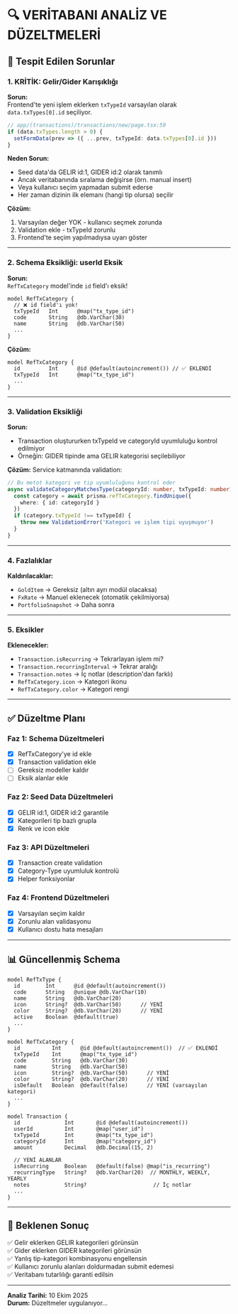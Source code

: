 # 🔍 VERİTABANI ANALİZ VE DÜZELTMELERİ

## 🐛 Tespit Edilen Sorunlar

### 1. **KRİTİK: Gelir/Gider Karışıklığı**

**Sorun:**  
Frontend'te yeni işlem eklerken `txTypeId` varsayılan olarak `data.txTypes[0].id` seçiliyor.

```typescript
// app/(transactions)/transactions/new/page.tsx:59
if (data.txTypes.length > 0) {
  setFormData(prev => ({ ...prev, txTypeId: data.txTypes[0].id }))
}
```

**Neden Sorun:**

- Seed data'da GELIR id:1, GIDER id:2 olarak tanımlı
- Ancak veritabanında sıralama değişirse (örn. manual insert)
- Veya kullanıcı seçim yapmadan submit ederse
- Her zaman dizinin ilk elemanı (hangi tip olursa) seçilir

**Çözüm:**

1. Varsayılan değer YOK - kullanıcı seçmek zorunda
2. Validation ekle - txTypeId zorunlu
3. Frontend'te seçim yapılmadıysa uyarı göster

---

### 2. **Schema Eksikliği: userId Eksik**

**Sorun:**  
`RefTxCategory` model'inde `id` field'ı eksik!

```prisma
model RefTxCategory {
  // ❌ id field'ı yok!
  txTypeId   Int      @map("tx_type_id")
  code       String   @db.VarChar(30)
  name       String   @db.VarChar(50)
  ...
}
```

**Çözüm:**

```prisma
model RefTxCategory {
  id         Int      @id @default(autoincrement()) // ✅ EKLENDİ
  txTypeId   Int      @map("tx_type_id")
  ...
}
```

---

### 3. **Validation Eksikliği**

**Sorun:**

- Transaction oluştururken txTypeId ve categoryId uyumluluğu kontrol edilmiyor
- Örneğin: GIDER tipinde ama GELIR kategorisi seçilebiliyor

**Çözüm:**
Service katmanında validation:

```typescript
// Bu metot kategori ve tip uyumluluğunu kontrol eder
async validateCategoryMatchesType(categoryId: number, txTypeId: number) {
  const category = await prisma.refTxCategory.findUnique({
    where: { id: categoryId }
  })
  if (category.txTypeId !== txTypeId) {
    throw new ValidationError('Kategori ve işlem tipi uyuşmuyor')
  }
}
```

---

### 4. **Fazlalıklar**

**Kaldırılacaklar:**

- `GoldItem` → Gereksiz (altın ayrı modül olacaksa)
- `FxRate` → Manuel eklenecek (otomatik çekilmiyorsa)
- `PortfolioSnapshot` → Daha sonra

---

### 5. **Eksikler**

**Eklenecekler:**

- `Transaction.isRecurring` → Tekrarlayan işlem mi?
- `Transaction.recurringInterval` → Tekrar aralığı
- `Transaction.notes` → İç notlar (description'dan farklı)
- `RefTxCategory.icon` → Kategori ikonu
- `RefTxCategory.color` → Kategori rengi

---

## ✅ Düzeltme Planı

### Faz 1: Schema Düzeltmeleri

- [x] RefTxCategory'ye id ekle
- [x] Transaction validation ekle
- [ ] Gereksiz modeller kaldır
- [ ] Eksik alanlar ekle

### Faz 2: Seed Data Düzeltmeleri

- [x] GELIR id:1, GIDER id:2 garantile
- [x] Kategorileri tip bazlı grupla
- [x] Renk ve icon ekle

### Faz 3: API Düzeltmeleri

- [x] Transaction create validation
- [x] Category-Type uyumluluk kontrolü
- [x] Helper fonksiyonlar

### Faz 4: Frontend Düzeltmeleri

- [x] Varsayılan seçim kaldır
- [x] Zorunlu alan validasyonu
- [x] Kullanıcı dostu hata mesajları

---

## 📊 Güncellenmiş Schema

```prisma
model RefTxType {
  id        Int      @id @default(autoincrement())
  code      String   @unique @db.VarChar(10)
  name      String   @db.VarChar(20)
  icon      String?  @db.VarChar(50)      // YENİ
  color     String?  @db.VarChar(20)      // YENİ
  active    Boolean  @default(true)
  ...
}

model RefTxCategory {
  id          Int      @id @default(autoincrement())  // ✅ EKLENDİ
  txTypeId    Int      @map("tx_type_id")
  code        String   @db.VarChar(30)
  name        String   @db.VarChar(50)
  icon        String?  @db.VarChar(50)      // YENİ
  color       String?  @db.VarChar(20)      // YENİ
  isDefault   Boolean  @default(false)      // YENİ (varsayılan kategori)
  ...
}

model Transaction {
  id              Int       @id @default(autoincrement())
  userId          Int       @map("user_id")
  txTypeId        Int       @map("tx_type_id")
  categoryId      Int       @map("category_id")
  amount          Decimal   @db.Decimal(15, 2)

  // YENİ ALANLAR
  isRecurring     Boolean   @default(false) @map("is_recurring")
  recurringType   String?   @db.VarChar(20)  // MONTHLY, WEEKLY, YEARLY
  notes           String?                     // İç notlar
  ...
}
```

---

## 🎯 Beklenen Sonuç

✅ Gelir eklerken GELIR kategorileri görünsün  
✅ Gider eklerken GIDER kategorileri görünsün  
✅ Yanlış tip-kategori kombinasyonu engellensin  
✅ Kullanıcı zorunlu alanları doldurmadan submit edemesi  
✅ Veritabanı tutarlılığı garanti edilsin

---

**Analiz Tarihi:** 10 Ekim 2025  
**Durum:** Düzeltmeler uygulanıyor...
